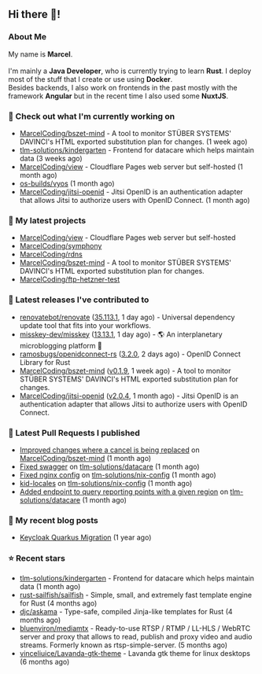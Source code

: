 ## Hi there 👋!




### About Me

My name is **Marcel**.
<br><br>
I'm mainly a **Java Developer**, who is currently trying to learn **Rust**. I deploy most of the stuff that I create or use using **Docker**.
<br>
Besides backends, I also work on frontends in the past mostly with the framework **Angular** but in the recent time I also used some **NuxtJS**. 



### 👷 Check out what I'm currently working on

- [MarcelCoding/bszet-mind](https://github.com/MarcelCoding/bszet-mind) - A tool to monitor STÜBER SYSTEMS&#39; DAVINCI&#39;s HTML exported substitution plan for changes. (1 week ago)
- [tlm-solutions/kindergarten](https://github.com/tlm-solutions/kindergarten) - Frontend for datacare which helps maintain data  (3 weeks ago)
- [MarcelCoding/view](https://github.com/MarcelCoding/view) - Cloudflare Pages web server but self-hosted (1 month ago)
- [os-builds/vyos](https://github.com/os-builds/vyos) (1 month ago)
- [MarcelCoding/jitsi-openid](https://github.com/MarcelCoding/jitsi-openid) - Jitsi OpenID is an authentication adapter that allows Jitsi to authorize users with OpenID Connect. (1 month ago)

### 🌱 My latest projects

- [MarcelCoding/view](https://github.com/MarcelCoding/view) - Cloudflare Pages web server but self-hosted
- [MarcelCoding/symphony](https://github.com/MarcelCoding/symphony)
- [MarcelCoding/rdns](https://github.com/MarcelCoding/rdns)
- [MarcelCoding/bszet-mind](https://github.com/MarcelCoding/bszet-mind) - A tool to monitor STÜBER SYSTEMS&#39; DAVINCI&#39;s HTML exported substitution plan for changes.
- [MarcelCoding/ftp-hetzner-test](https://github.com/MarcelCoding/ftp-hetzner-test)

### 🔭 Latest releases I've contributed to

- [renovatebot/renovate](https://github.com/renovatebot/renovate) ([35.113.1](https://github.com/renovatebot/renovate/releases/tag/35.113.1), 1 day ago) - Universal dependency update tool that fits into your workflows.
- [misskey-dev/misskey](https://github.com/misskey-dev/misskey) ([13.13.1](https://github.com/misskey-dev/misskey/releases/tag/13.13.1), 1 day ago) - 🌎 An interplanetary microblogging platform 🚀
- [ramosbugs/openidconnect-rs](https://github.com/ramosbugs/openidconnect-rs) ([3.2.0](https://github.com/ramosbugs/openidconnect-rs/releases/tag/3.2.0), 2 days ago) - OpenID Connect Library for Rust
- [MarcelCoding/bszet-mind](https://github.com/MarcelCoding/bszet-mind) ([v0.1.9](https://github.com/MarcelCoding/bszet-mind/releases/tag/v0.1.9), 1 week ago) - A tool to monitor STÜBER SYSTEMS&#39; DAVINCI&#39;s HTML exported substitution plan for changes.
- [MarcelCoding/jitsi-openid](https://github.com/MarcelCoding/jitsi-openid) ([v2.0.4](https://github.com/MarcelCoding/jitsi-openid/releases/tag/v2.0.4), 1 month ago) - Jitsi OpenID is an authentication adapter that allows Jitsi to authorize users with OpenID Connect.

### 🔨 Latest Pull Requests I published

- [Improved changes where a cancel is being replaced](https://github.com/MarcelCoding/bszet-mind/pull/16) on [MarcelCoding/bszet-mind](https://github.com/MarcelCoding/bszet-mind) (1 month ago)
- [Fixed swagger](https://github.com/tlm-solutions/datacare/pull/28) on [tlm-solutions/datacare](https://github.com/tlm-solutions/datacare) (1 month ago)
- [Fixed nginx config](https://github.com/tlm-solutions/nix-config/pull/16) on [tlm-solutions/nix-config](https://github.com/tlm-solutions/nix-config) (1 month ago)
- [kid-locales](https://github.com/tlm-solutions/nix-config/pull/15) on [tlm-solutions/nix-config](https://github.com/tlm-solutions/nix-config) (1 month ago)
- [Added endpoint to query reporting points with a given region](https://github.com/tlm-solutions/datacare/pull/26) on [tlm-solutions/datacare](https://github.com/tlm-solutions/datacare) (1 month ago)

### 📜 My recent blog posts

- [Keycloak Quarkus Migration](https://m4rc3l.de/blog/keycloak-quarkus-migration) (1 year ago)

### ⭐ Recent stars

- [tlm-solutions/kindergarten](https://github.com/tlm-solutions/kindergarten) - Frontend for datacare which helps maintain data  (1 month ago)
- [rust-sailfish/sailfish](https://github.com/rust-sailfish/sailfish) - Simple, small, and extremely fast template engine for Rust (4 months ago)
- [djc/askama](https://github.com/djc/askama) - Type-safe, compiled Jinja-like templates for Rust (4 months ago)
- [bluenviron/mediamtx](https://github.com/bluenviron/mediamtx) - Ready-to-use RTSP / RTMP / LL-HLS / WebRTC server and proxy that allows to read, publish and proxy video and audio streams. Formerly known as rtsp-simple-server. (5 months ago)
- [vinceliuice/Lavanda-gtk-theme](https://github.com/vinceliuice/Lavanda-gtk-theme) - Lavanda gtk theme for linux desktops (6 months ago)
